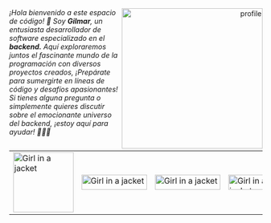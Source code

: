 

<!--[![21-sin-t-tulo-20220909013518.png](https://user-images.githubusercontent.com/86094668/202844041-69b4aca9-42e9-4a9b-b926-e98b62422fef.png)]()
-->

<div align="right">
<img align="right" width=280 height=280 src="https://github.com/XGilmar/XGilmar/assets/86094668/d4c73550-08f3-4ee8-8958-16cba6288f07" alt="profile"/>
</div>

<div align="left">
<i align="left">¡Hola bienvenido a este espacio de código! 🚀 Soy <b>Gilmar</b>, un entusiasta desarrollador de software especializado en el <b>backend.</b> Aquí exploraremos juntos el fascinante mundo de la programación con diversos proyectos creados, ¡Prepárate para sumergirte en líneas de código y desafíos apasionantes! Si tienes alguna pregunta o simplemente quieres discutir sobre el emocionante universo del backend, ¡estoy aquí para ayudar! 👨‍💻✨</i>
</div>

##

<table  border="0px">
    <tr>
        <td style='border:none;'><img src="https://github.com/XGilmar/XGilmar/assets/86094668/43a78224-3bb1-47fb-830a-449c2c9b6610" alt="Girl in a jacket" width="120" height="120" ></td>
        <td style='border:none;'><img src="https://img.shields.io/badge/-Wordpress-21759b?logo=wordpress&logoColor=white&style=for-the-badge" alt="Girl in a jacket" width="130" height="30" style='border:none;'></td>
        <td style='border:none;'><img src="https://img.shields.io/badge/-mongodb-10AA50?logo=mongodb&logoColor=white&style=for-the-badge" alt="Girl in a jacket" width="130" height="30" style='border:none;'></td>
        <td style='border:none;'><img src="https://img.shields.io/badge/-git-E84D31?logo=git&logoColor=white&style=for-the-badge" alt="Girl in a jacket" width="80" height="30" style='border:none;'></td>
        <td style='border:none;'><img src="https://img.shields.io/badge/-npm-000000?logo=npm&logoColor=white&style=for-the-badge" alt="Girl in a jacket" width="80" height="30" style='border:none;'></td>
        <td style='border:none;'><img src="https://img.shields.io/badge/-react-000000?logo=react&logoColor=7CDFFE&style=for-the-badge" alt="Girl in a jacket" width="95" height="30" style='border:none;'></td>
    </tr>
    
</table>
<!--
> **<p>Mis estadísticas</p>**


<div align="center">  
  <img width="49%" height="auto" src="https://github-readme-stats.vercel.app/api?username=XGilmar&show_icons=true&count_private=true&hide_border=true&title_color=00bfbf&icon_color=00bfbf&text_color=c9d1d9&bg_color=0d1117" alt="Mr MRF github stats"/> 
 
  <img width="49%" height="auto" src="https://github-readme-streak-stats.herokuapp.com/?user=XGilmar&theme=black-ice&hide_border=true&stroke=0000&background=0D1117&ring=00bfbf&fire=00bfbf&currStreakLabel=00bfbf"/>
</div>

##

<!--
> **Mis redes**

<div align="center"> 
  
  <a href="https://www.instagram.com/srjak.dev?r=nametag" target="_blank"><img src="https://img.shields.io/badge/-Instagram-%23E4405F?style=for-the-badge&logo=instagram&logoColor=white" target="_blank"></a> 
  <a href="https://www.linkedin.com/in/gilmarescudero" target="_blank"><img src="https://img.shields.io/badge/-LinkedIn-%230077B5?style=for-the-badge&logo=linkedin&logoColor=white" target="_blank"></a> 

  
  <a href="mailto:gilmar01eduardo@gmail.com"><img src="https://img.shields.io/badge/-Gmail-%23333?style=for-the-badge&logo=gmail&logoColor=white" target="_blank"></a>
</div> -->
